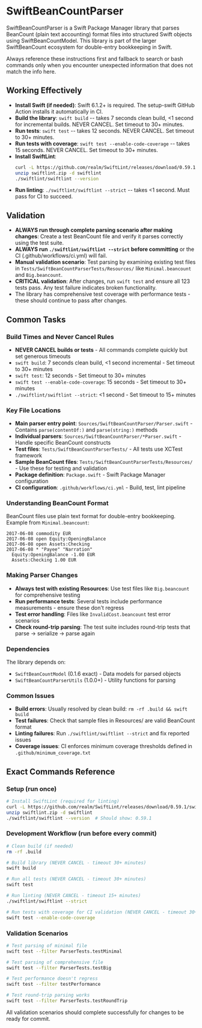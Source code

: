 # SwiftBeanCountParser

SwiftBeanCountParser is a Swift Package Manager library that parses BeanCount (plain text accounting) format files into structured Swift objects using SwiftBeanCountModel. This library is part of the larger SwiftBeanCount ecosystem for double-entry bookkeeping in Swift.

Always reference these instructions first and fallback to search or bash commands only when you encounter unexpected information that does not match the info here.

## Working Effectively

- **Install Swift (if needed)**: Swift 6.1.2+ is required. The setup-swift GitHub Action installs it automatically in CI.
- **Build the library**: `swift build` -- takes 7 seconds clean build, <1 second for incremental builds. NEVER CANCEL. Set timeout to 30+ minutes.
- **Run tests**: `swift test` -- takes 12 seconds. NEVER CANCEL. Set timeout to 30+ minutes.
- **Run tests with coverage**: `swift test --enable-code-coverage` -- takes 15 seconds. NEVER CANCEL. Set timeout to 30+ minutes.
- **Install SwiftLint**: 
  ```bash
  curl -L https://github.com/realm/SwiftLint/releases/download/0.59.1/swiftlint_linux.zip -o swiftlint.zip
  unzip swiftlint.zip -d swiftlint
  ./swiftlint/swiftlint --version
  ```
- **Run linting**: `./swiftlint/swiftlint --strict` -- takes <1 second. Must pass for CI to succeed.

## Validation

- **ALWAYS run through complete parsing scenario after making changes**: Create a test BeanCount file and verify it parses correctly using the test suite.
- **ALWAYS run `./swiftlint/swiftlint --strict` before committing** or the CI (.github/workflows/ci.yml) will fail.
- **Manual validation scenario**: Test parsing by examining existing test files in `Tests/SwiftBeanCountParserTests/Resources/` like `Minimal.beancount` and `Big.beancount`.
- **CRITICAL validation**: After changes, run `swift test` and ensure all 123 tests pass. Any test failure indicates broken functionality.
- The library has comprehensive test coverage with performance tests - these should continue to pass after changes.

## Common Tasks

### Build Times and Never Cancel Rules
- **NEVER CANCEL builds or tests** - All commands complete quickly but set generous timeouts
- `swift build`: 7 seconds clean build, <1 second incremental - Set timeout to 30+ minutes
- `swift test`: 12 seconds - Set timeout to 30+ minutes  
- `swift test --enable-code-coverage`: 15 seconds - Set timeout to 30+ minutes
- `./swiftlint/swiftlint --strict`: <1 second - Set timeout to 15+ minutes

### Key File Locations
- **Main parser entry point**: `Sources/SwiftBeanCountParser/Parser.swift` - Contains `parse(contentOf:)` and `parse(string:)` methods
- **Individual parsers**: `Sources/SwiftBeanCountParser/*Parser.swift` - Handle specific BeanCount constructs
- **Test files**: `Tests/SwiftBeanCountParserTests/` - All tests use XCTest framework
- **Sample BeanCount files**: `Tests/SwiftBeanCountParserTests/Resources/` - Use these for testing and validation
- **Package definition**: `Package.swift` - Swift Package Manager configuration
- **CI configuration**: `.github/workflows/ci.yml` - Build, test, lint pipeline

### Understanding BeanCount Format
BeanCount files use plain text format for double-entry bookkeeping. Example from `Minimal.beancount`:
```
2017-06-08 commodity EUR
2017-06-08 open Equity:OpeningBalance  
2017-06-08 open Assets:Checking
2017-06-08 * "Payee" "Narration"
  Equity:OpeningBalance -1.00 EUR
  Assets:Checking 1.00 EUR
```

### Making Parser Changes
- **Always test with existing Resources**: Use test files like `Big.beancount` for comprehensive testing
- **Run performance tests**: Several tests include performance measurements - ensure these don't regress
- **Test error handling**: Files like `InvalidCost.beancount` test error scenarios
- **Check round-trip parsing**: The test suite includes round-trip tests that parse → serialize → parse again

### Dependencies
The library depends on:
- `SwiftBeanCountModel` (0.1.6 exact) - Data models for parsed objects
- `SwiftBeanCountParserUtils` (1.0.0+) - Utility functions for parsing

### Common Issues
- **Build errors**: Usually resolved by clean build: `rm -rf .build && swift build`
- **Test failures**: Check that sample files in Resources/ are valid BeanCount format
- **Linting failures**: Run `./swiftlint/swiftlint --strict` and fix reported issues
- **Coverage issues**: CI enforces minimum coverage thresholds defined in `.github/minimum_coverage.txt`

## Exact Commands Reference

### Setup (run once)
```bash
# Install SwiftLint (required for linting)
curl -L https://github.com/realm/SwiftLint/releases/download/0.59.1/swiftlint_linux.zip -o swiftlint.zip
unzip swiftlint.zip -d swiftlint
./swiftlint/swiftlint --version  # Should show: 0.59.1
```

### Development Workflow (run before every commit)
```bash
# Clean build (if needed)
rm -rf .build

# Build library (NEVER CANCEL - timeout 30+ minutes)
swift build

# Run all tests (NEVER CANCEL - timeout 30+ minutes)  
swift test

# Run linting (NEVER CANCEL - timeout 15+ minutes)
./swiftlint/swiftlint --strict

# Run tests with coverage for CI validation (NEVER CANCEL - timeout 30+ minutes)
swift test --enable-code-coverage
```

### Validation Scenarios
```bash
# Test parsing of minimal file
swift test --filter ParserTests.testMinimal

# Test parsing of comprehensive file  
swift test --filter ParserTests.testBig

# Test performance doesn't regress
swift test --filter testPerformance

# Test round-trip parsing works
swift test --filter ParserTests.testRoundTrip
```

All validation scenarios should complete successfully for changes to be ready for commit.